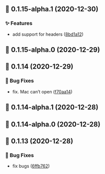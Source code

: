 ## :tada: 0.1.15-alpha.1 (2020-12-30)


### :sparkles: Features

* add support for headers ([8bd1a12](https://github.com/Lingyan000/hikerview-player/commit/8bd1a12))



## :tada: 0.1.15-alpha.0 (2020-12-29)



## :tada: 0.1.14 (2020-12-29)


### :bug: Bug Fixes

* fix. Mac can’t open ([f70aa14](https://github.com/Lingyan000/hikerview-player/commit/f70aa14))



## :tada: 0.1.14-alpha.1 (2020-12-28)



## :tada: 0.1.14-alpha.0 (2020-12-28)



## :tada: 0.1.13 (2020-12-28)


### :bug: Bug Fixes

* fix bugs ([6ffb762](https://github.com/Lingyan000/hikerview-player/commit/6ffb762))



